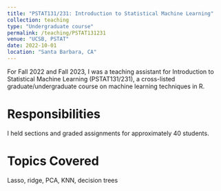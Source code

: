 ```yaml
---
title: "PSTAT131/231: Introduction to Statistical Machine Learning"
collection: teaching
type: "Undergraduate course"
permalink: /teaching/PSTAT131231
venue: "UCSB, PSTAT"
date: 2022-10-01
location: "Santa Barbara, CA"
---
```


For Fall 2022 and Fall 2023, I was a teaching assistant for Introduction to Statistical Machine Learning (PSTAT131/231), a cross-listed graduate/undergraduate course on machine learning techniques in R.

Responsibilities
======
I held sections and graded assignments for approximately 40 students.

Topics Covered
======
Lasso, ridge, PCA, KNN, decision trees
